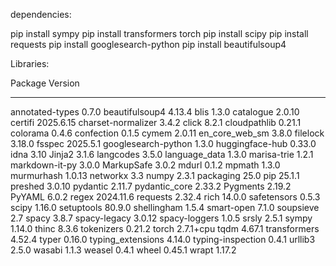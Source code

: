 dependencies:

  pip install sympy
  pip install transformers torch
  pip install scipy
  pip install requests
  pip install googlesearch-python
  pip install beautifulsoup4


Libraries:

Package             Version
------------------- ---------
annotated-types     0.7.0
beautifulsoup4      4.13.4
blis                1.3.0
catalogue           2.0.10
certifi             2025.6.15
charset-normalizer  3.4.2
click               8.2.1
cloudpathlib        0.21.1
colorama            0.4.6
confection          0.1.5
cymem               2.0.11
en_core_web_sm      3.8.0
filelock            3.18.0
fsspec              2025.5.1
googlesearch-python 1.3.0
huggingface-hub     0.33.0
idna                3.10
Jinja2              3.1.6
langcodes           3.5.0
language_data       1.3.0
marisa-trie         1.2.1
markdown-it-py      3.0.0
MarkupSafe          3.0.2
mdurl               0.1.2
mpmath              1.3.0
murmurhash          1.0.13
networkx            3.3
numpy               2.3.1
packaging           25.0
pip                 25.1.1
preshed             3.0.10
pydantic            2.11.7
pydantic_core       2.33.2
Pygments            2.19.2
PyYAML              6.0.2
regex               2024.11.6
requests            2.32.4
rich                14.0.0
safetensors         0.5.3
scipy               1.16.0
setuptools          80.9.0
shellingham         1.5.4
smart-open          7.1.0
soupsieve           2.7
spacy               3.8.7
spacy-legacy        3.0.12
spacy-loggers       1.0.5
srsly               2.5.1
sympy               1.14.0
thinc               8.3.6
tokenizers          0.21.2
torch               2.7.1+cpu
tqdm                4.67.1
transformers        4.52.4
typer               0.16.0
typing_extensions   4.14.0
typing-inspection   0.4.1
urllib3             2.5.0
wasabi              1.1.3
weasel              0.4.1
wheel               0.45.1
wrapt               1.17.2

